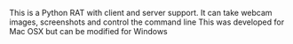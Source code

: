 This is a Python RAT with client and server support. It can take webcam images, screenshots and control the command line
This was developed for Mac OSX but can be modified for Windows
